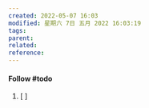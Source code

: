 ```yaml
---
created: 2022-05-07 16:03
modified: 星期六 7日 五月 2022 16:03:19
tags: 
parent:
related: 
reference:
---
```








#### Follow #todo 
1. [ ] 